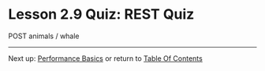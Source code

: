 # Lesson 2.9 Quiz: REST Quiz

POST animals / whale

- - -
Next up: [Performance Basics](ND024_Part4_Lesson02_10.md) or return to [Table Of Contents](./ND024_TableOfContents.md)
